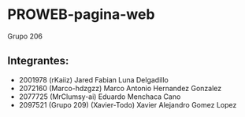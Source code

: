 # PROWEB-pagina-web

Grupo 206

## Integrantes:

- 2001978 (rKaiiz) Jared Fabian Luna Delgadillo
- 2072160 (Marco-hdzgzz) Marco Antonio Hernandez Gonzalez
- 2077725 (MrClumsy-ai) Eduardo Menchaca Cano
- 2097521 (Grupo 209) (Xavier-Todo) Xavier Alejandro Gomez Lopez
